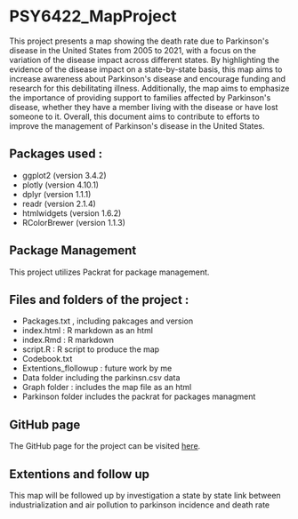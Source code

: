 # PSY6422_MapProject

This project presents a map showing the death rate due to Parkinson's disease in the United States from 2005 to 2021, with a focus on the variation of the disease impact across different states. By highlighting the evidence of the disease impact on a state-by-state basis, this map aims to increase awareness about Parkinson's disease and encourage funding and research for this debilitating illness. Additionally, the map aims to emphasize the importance of providing support to families affected by Parkinson's disease, whether they have a member living with the disease or have lost someone to it. Overall, this document aims to contribute to efforts to improve the management of Parkinson's disease in the United States.

## Packages used :

- ggplot2 (version 3.4.2)
- plotly (version 4.10.1)
- dplyr (version 1.1.1)
- readr (version 2.1.4)
- htmlwidgets (version 1.6.2)
- RColorBrewer (version 1.1.3)

## Package Management
This project utilizes Packrat for package management.

## Files and folders of the project : 
- Packages.txt , including pakcages and version 
- index.html : R markdown as an html 
- index.Rmd : R markdown 
- script.R : R script to produce the map 
- Codebook.txt 
- Extentions_flollowup : future work by me 
- Data folder including the parkinsn.csv data
- Graph folder : includes the map file as an html 
- Parkinson folder includes the packrat for packages managment
## GitHub page  
The GitHub page for the project can be visited [here](https://aliwais.github.io/PSY6422_Project/).
## Extentions and follow up 
This map will be followed up by investigation a state by state link between industrialization and air pollution to parkinson incidence and death rate 
